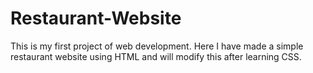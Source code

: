 # Restaurant-Website
This is my first project of web development. Here I have made a simple restaurant website using HTML and will modify this after learning CSS.
